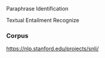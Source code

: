 Paraphrase Identification

Textual Entailment Recognize



### Corpus

https://nlp.stanford.edu/projects/snli/



